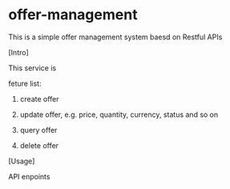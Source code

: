 # offer-management

This is a simple offer management system baesd on Restful APIs

[Intro]

This service is 

feture list:

1. create offer

2. update offer, e.g. price, quantity, currency, status and so on

3. query offer

3. delete offer

[Usage]

API enpoints


